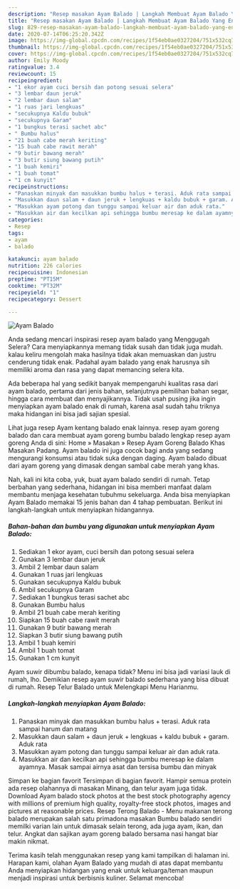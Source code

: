 ```yaml
---
description: "Resep masakan Ayam Balado | Langkah Membuat Ayam Balado Yang Enak Dan Lezat"
title: "Resep masakan Ayam Balado | Langkah Membuat Ayam Balado Yang Enak Dan Lezat"
slug: 829-resep-masakan-ayam-balado-langkah-membuat-ayam-balado-yang-enak-dan-lezat
date: 2020-07-14T06:25:20.342Z
image: https://img-global.cpcdn.com/recipes/1f54eb0ae0327204/751x532cq70/ayam-balado-foto-resep-utama.jpg
thumbnail: https://img-global.cpcdn.com/recipes/1f54eb0ae0327204/751x532cq70/ayam-balado-foto-resep-utama.jpg
cover: https://img-global.cpcdn.com/recipes/1f54eb0ae0327204/751x532cq70/ayam-balado-foto-resep-utama.jpg
author: Emily Moody
ratingvalue: 3.4
reviewcount: 15
recipeingredient:
- "1 ekor ayam cuci bersih dan potong sesuai selera"
- "3 lembar daun jeruk"
- "2 lembar daun salam"
- "1 ruas jari lengkuas"
- "secukupnya Kaldu bubuk"
- "secukupnya Garam"
- "1 bungkus terasi sachet abc"
- " Bumbu halus"
- "21 buah cabe merah keriting"
- "15 buah cabe rawit merah"
- "9 butir bawang merah"
- "3 butir siung bawang putih"
- "1 buah kemiri"
- "1 buah tomat"
- "1 cm kunyit"
recipeinstructions:
- "Panaskan minyak dan masukkan bumbu halus + terasi. Aduk rata sampai harum dan matang"
- "Masukkan daun salam + daun jeruk + lengkuas + kaldu bubuk + garam. Aduk rata"
- "Masukkan ayam potong dan tunggu sampai keluar air dan aduk rata."
- "Masukkan air dan kecilkan api sehingga bumbu meresap ke dalam ayamnya. Masak sampai airnya asat dan tersisa bumbu dan minyak"
categories:
- Resep
tags:
- ayam
- balado

katakunci: ayam balado 
nutrition: 226 calories
recipecuisine: Indonesian
preptime: "PT15M"
cooktime: "PT32M"
recipeyield: "1"
recipecategory: Dessert

---
```



![Ayam Balado](https://img-global.cpcdn.com/recipes/1f54eb0ae0327204/751x532cq70/ayam-balado-foto-resep-utama.jpg)

Anda sedang mencari inspirasi resep ayam balado yang Menggugah Selera? Cara menyiapkannya memang tidak susah dan tidak juga mudah. kalau keliru mengolah maka hasilnya tidak akan memuaskan dan justru cenderung tidak enak. Padahal ayam balado yang enak harusnya sih memiliki aroma dan rasa yang dapat memancing selera kita.

Ada beberapa hal yang sedikit banyak mempengaruhi kualitas rasa dari ayam balado, pertama dari jenis bahan, selanjutnya pemilihan bahan segar, hingga cara membuat dan menyajikannya. Tidak usah pusing jika ingin menyiapkan ayam balado enak di rumah, karena asal sudah tahu triknya maka hidangan ini bisa jadi sajian spesial.

Lihat juga resep Ayam kentang balado enak lainnya. resep ayam goreng balado dan cara membuat ayam goreng bumbu balado lengkap resep ayam goreng Anda di sini: Home » Masakan » Resep Ayam Goreng Balado Khas Masakan Padang. Ayam balado ini juga cocok bagi anda yang sedang mengurangi konsumsi atau tidak suka dengan daging. Ayam balado dibuat dari ayam goreng yang dimasak dengan sambal cabe merah yang khas.


Nah, kali ini kita coba, yuk, buat ayam balado sendiri di rumah. Tetap berbahan yang sederhana, hidangan ini bisa memberi manfaat dalam membantu menjaga kesehatan tubuhmu sekeluarga. Anda bisa menyiapkan Ayam Balado memakai 15 jenis bahan dan 4 tahap pembuatan. Berikut ini langkah-langkah untuk menyiapkan hidangannya.

<!--inarticleads1-->

##### Bahan-bahan dan bumbu yang digunakan untuk menyiapkan Ayam Balado:

1. Sediakan 1 ekor ayam, cuci bersih dan potong sesuai selera
1. Gunakan 3 lembar daun jeruk
1. Ambil 2 lembar daun salam
1. Gunakan 1 ruas jari lengkuas
1. Gunakan secukupnya Kaldu bubuk
1. Ambil secukupnya Garam
1. Sediakan 1 bungkus terasi sachet abc
1. Gunakan  Bumbu halus
1. Ambil 21 buah cabe merah keriting
1. Siapkan 15 buah cabe rawit merah
1. Gunakan 9 butir bawang merah
1. Siapkan 3 butir siung bawang putih
1. Ambil 1 buah kemiri
1. Ambil 1 buah tomat
1. Gunakan 1 cm kunyit


Ayam suwir dibumbu balado, kenapa tidak? Menu ini bisa jadi variasi lauk di rumah, lho. Demikian resep ayam suwir balado sederhana yang bisa dibuat di rumah. Resep Telur Balado untuk Melengkapi Menu Harianmu. 

<!--inarticleads2-->

##### Langkah-langkah menyiapkan Ayam Balado:

1. Panaskan minyak dan masukkan bumbu halus + terasi. Aduk rata sampai harum dan matang
1. Masukkan daun salam + daun jeruk + lengkuas + kaldu bubuk + garam. Aduk rata
1. Masukkan ayam potong dan tunggu sampai keluar air dan aduk rata.
1. Masukkan air dan kecilkan api sehingga bumbu meresap ke dalam ayamnya. Masak sampai airnya asat dan tersisa bumbu dan minyak


Simpan ke bagian favorit Tersimpan di bagian favorit. Hampir semua protein ada resep olahannya di masakan Minang, dan telur ayam juga tidak. Download Ayam balado stock photos at the best stock photography agency with millions of premium high quality, royalty-free stock photos, images and pictures at reasonable prices. Resep Terong Balado - Menu makanan terong balado merupakan salah satu primadona masakan Bumbu balado sendiri memilki varian lain untuk dimasak selain terong, ada juga ayam, ikan, dan telur. Angkat dan sajikan ayam goreng balado bersama nasi hangat biar makin nikmat. 

Terima kasih telah menggunakan resep yang kami tampilkan di halaman ini. Harapan kami, olahan Ayam Balado yang mudah di atas dapat membantu Anda menyiapkan hidangan yang enak untuk keluarga/teman maupun menjadi inspirasi untuk berbisnis kuliner. Selamat mencoba!
